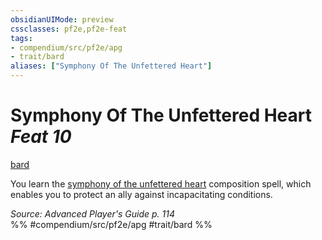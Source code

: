 ```yaml
---
obsidianUIMode: preview
cssclasses: pf2e,pf2e-feat
tags:
- compendium/src/pf2e/apg
- trait/bard
aliases: ["Symphony Of The Unfettered Heart"]
---
```

# Symphony Of The Unfettered Heart  *Feat 10*  
[bard](rules/traits/bard.md "Bard Class Trait")  


You learn the [symphony of the unfettered heart](compendium/spells/symphony-of-the-unfettered-heart-apg.md) composition spell, which enables you to protect an ally against incapacitating conditions.

*Source: Advanced Player's Guide p. 114*  
%% #compendium/src/pf2e/apg #trait/bard %%